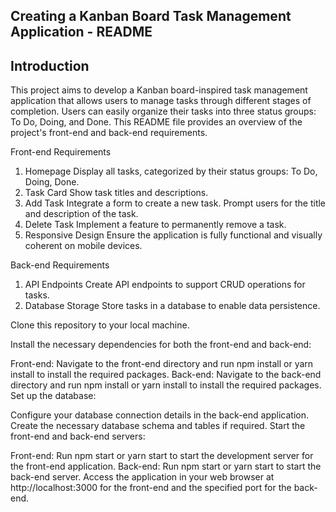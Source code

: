 ## Creating a Kanban Board Task Management Application - README

## Introduction
This project aims to develop a Kanban board-inspired task management application that allows users to manage tasks through different stages of completion. Users can easily organize their tasks into three status groups: To Do, Doing, and Done. This README file provides an overview of the project's front-end and back-end requirements.

Front-end Requirements
1. Homepage
Display all tasks, categorized by their status groups: To Do, Doing, Done.
2. Task Card
Show task titles and descriptions.
3. Add Task
Integrate a form to create a new task.
Prompt users for the title and description of the task.
4. Delete Task
Implement a feature to permanently remove a task.
5. Responsive Design
Ensure the application is fully functional and visually coherent on mobile devices.

Back-end Requirements
1. API Endpoints
Create API endpoints to support CRUD operations for tasks.
2. Database Storage
Store tasks in a database to enable data persistence.

Clone this repository to your local machine.

Install the necessary dependencies for both the front-end and back-end:

Front-end: Navigate to the front-end directory and run npm install or yarn install to install the required packages.
Back-end: Navigate to the back-end directory and run npm install or yarn install to install the required packages.
Set up the database:

Configure your database connection details in the back-end application.
Create the necessary database schema and tables if required.
Start the front-end and back-end servers:

Front-end: Run npm start or yarn start to start the development server for the front-end application.
Back-end: Run npm start or yarn start to start the back-end server.
Access the application in your web browser at http://localhost:3000 for the front-end and the specified port for the back-end.
